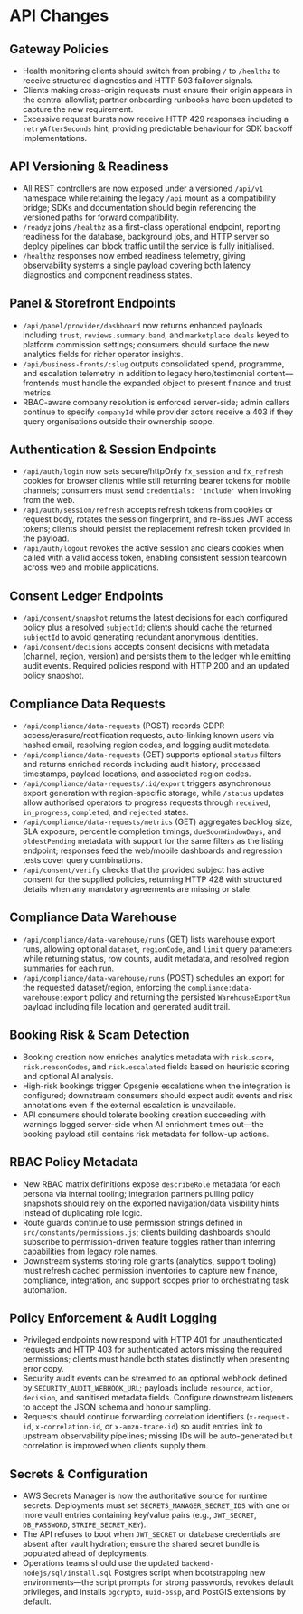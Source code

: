 # API Changes

## Gateway Policies
- Health monitoring clients should switch from probing `/` to `/healthz` to receive structured diagnostics and HTTP 503 failover signals.
- Clients making cross-origin requests must ensure their origin appears in the central allowlist; partner onboarding runbooks have been updated to capture the new requirement.
- Excessive request bursts now receive HTTP 429 responses including a `retryAfterSeconds` hint, providing predictable behaviour for SDK backoff implementations.

## API Versioning & Readiness
- All REST controllers are now exposed under a versioned `/api/v1` namespace while retaining the legacy `/api` mount as a compatibility bridge; SDKs and documentation should begin referencing the versioned paths for forward compatibility.
- `/readyz` joins `/healthz` as a first-class operational endpoint, reporting readiness for the database, background jobs, and HTTP server so deploy pipelines can block traffic until the service is fully initialised.
- `/healthz` responses now embed readiness telemetry, giving observability systems a single payload covering both latency diagnostics and component readiness states.

## Panel & Storefront Endpoints
- `/api/panel/provider/dashboard` now returns enhanced payloads including `trust`, `reviews.summary.band`, and `marketplace.deals` keyed to platform commission settings; consumers should surface the new analytics fields for richer operator insights.
- `/api/business-fronts/:slug` outputs consolidated spend, programme, and escalation telemetry in addition to legacy hero/testimonial content—frontends must handle the expanded object to present finance and trust metrics.
- RBAC-aware company resolution is enforced server-side; admin callers continue to specify `companyId` while provider actors receive a 403 if they query organisations outside their ownership scope.

## Authentication & Session Endpoints
- `/api/auth/login` now sets secure/httpOnly `fx_session` and `fx_refresh` cookies for browser clients while still returning bearer tokens for mobile channels; consumers must send `credentials: 'include'` when invoking from the web.
- `/api/auth/session/refresh` accepts refresh tokens from cookies or request body, rotates the session fingerprint, and re-issues JWT access tokens; clients should persist the replacement refresh token provided in the payload.
- `/api/auth/logout` revokes the active session and clears cookies when called with a valid access token, enabling consistent session teardown across web and mobile applications.

## Consent Ledger Endpoints
- `/api/consent/snapshot` returns the latest decisions for each configured policy plus a resolved `subjectId`; clients should cache the returned `subjectId` to avoid generating redundant anonymous identities.
- `/api/consent/decisions` accepts consent decisions with metadata (channel, region, version) and persists them to the ledger while emitting audit events. Required policies respond with HTTP 200 and an updated policy snapshot.

## Compliance Data Requests
- `/api/compliance/data-requests` (POST) records GDPR access/erasure/rectification requests, auto-linking known users via hashed email, resolving region codes, and logging audit metadata.
- `/api/compliance/data-requests` (GET) supports optional `status` filters and returns enriched records including audit history, processed timestamps, payload locations, and associated region codes.
- `/api/compliance/data-requests/:id/export` triggers asynchronous export generation with region-specific storage, while `/status` updates allow authorised operators to progress requests through `received`, `in_progress`, `completed`, and `rejected` states.
- `/api/compliance/data-requests/metrics` (GET) aggregates backlog size, SLA exposure, percentile completion timings, `dueSoonWindowDays`, and `oldestPending` metadata with support for the same filters as the listing endpoint; responses feed the web/mobile dashboards and regression tests cover query combinations.
- `/api/consent/verify` checks that the provided subject has active consent for the supplied policies, returning HTTP 428 with structured details when any mandatory agreements are missing or stale.

## Compliance Data Warehouse
- `/api/compliance/data-warehouse/runs` (GET) lists warehouse export runs, allowing optional `dataset`, `regionCode`, and `limit` query parameters while returning status, row counts, audit metadata, and resolved region summaries for each run.
- `/api/compliance/data-warehouse/runs` (POST) schedules an export for the requested dataset/region, enforcing the `compliance:data-warehouse:export` policy and returning the persisted `WarehouseExportRun` payload including file location and generated audit trail.

## Booking Risk & Scam Detection
- Booking creation now enriches analytics metadata with `risk.score`, `risk.reasonCodes`, and `risk.escalated` fields based on heuristic scoring and optional AI analysis.
- High-risk bookings trigger Opsgenie escalations when the integration is configured; downstream consumers should expect audit events and risk annotations even if the external escalation is unavailable.
- API consumers should tolerate booking creation succeeding with warnings logged server-side when AI enrichment times out—the booking payload still contains risk metadata for follow-up actions.

## RBAC Policy Metadata
- New RBAC matrix definitions expose `describeRole` metadata for each persona via internal tooling; integration partners pulling policy snapshots should rely on the exported navigation/data visibility hints instead of duplicating role logic.
- Route guards continue to use permission strings defined in `src/constants/permissions.js`; clients building dashboards should subscribe to permission-driven feature toggles rather than inferring capabilities from legacy role names.
- Downstream systems storing role grants (analytics, support tooling) must refresh cached permission inventories to capture new finance, compliance, integration, and support scopes prior to orchestrating task automation.

## Policy Enforcement & Audit Logging
- Privileged endpoints now respond with HTTP 401 for unauthenticated requests and HTTP 403 for authenticated actors missing the required permissions; clients must handle both states distinctly when presenting error copy.
- Security audit events can be streamed to an optional webhook defined by `SECURITY_AUDIT_WEBHOOK_URL`; payloads include `resource`, `action`, `decision`, and sanitised metadata fields. Configure downstream listeners to accept the JSON schema and honour sampling.
- Requests should continue forwarding correlation identifiers (`x-request-id`, `x-correlation-id`, or `x-amzn-trace-id`) so audit entries link to upstream observability pipelines; missing IDs will be auto-generated but correlation is improved when clients supply them.

## Secrets & Configuration
- AWS Secrets Manager is now the authoritative source for runtime secrets. Deployments must set `SECRETS_MANAGER_SECRET_IDS` with one or more vault entries containing key/value pairs (e.g., `JWT_SECRET`, `DB_PASSWORD`, `STRIPE_SECRET_KEY`).
- The API refuses to boot when `JWT_SECRET` or database credentials are absent after vault hydration; ensure the shared secret bundle is populated ahead of deployments.
- Operations teams should use the updated `backend-nodejs/sql/install.sql` Postgres script when bootstrapping new environments—the script prompts for strong passwords, revokes default privileges, and installs `pgcrypto`, `uuid-ossp`, and PostGIS extensions by default.
